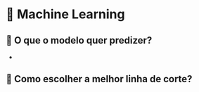 # 🤖 Machine Learning

## 🔎 O que o modelo quer predizer?
- 


## 🔎 Como escolher a melhor linha de corte?